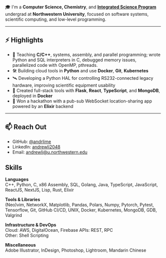 🎓 I'm a **Computer Science, Chemistry**, and [**Integrated Science Program**](https://isp.northwestern.edu/) undergrad at **Northwestern University**, focused on software systems, scientific computing, and low-level programming.

---

## ⚡ Highlights
- 🧵 Teaching **C/C++**, systems, assembly, and parallel programming; wrote Python and SQL interpreters in C, debugged memory issues, parallelized code with OpenMP, pthreads.
- 🛠 Building cloud tools in **Python** and use **Docker**, **Git**, **Kubernetes**
- 🛰 Developing a Python HAL for controlling RS232-connected legacy hardware, improving scientific equipment usability
- 🧩 Created full-stack tools with **Flask**, **React**, **TypeScript**, and **MongoDB**, deployed in **Docker**
- 📍 Won a hackathon with a pub-sub WebSocket location-sharing app powered by an **Elixir** backend

---

## 📫 Reach Out
- GitHub: [@andrlime](https://github.com/andrlime)
- LinkedIn: [andrewli2048](https://www.linkedin.com/in/andrewli2048)
- Email: [andrewli@u.northwestern.edu](mailto:andrewli@u.northwestern.edu)

## Skills
**Languages**  
C++, Python, C, x86 Assembly, SQL, Golang, Java, TypeScript, JavaScript, ReactJS, NextJS, Lisp, Rust, Elixir

**Tools & Libraries**  
(Neo)vim, NetworkX, Matplotlib, Pandas, Polars, Numpy, Pytorch, Pytest, Tensorflow, Git, GitHub CI/CD, UNIX, Docker, Kubernetes, MongoDB, GDB, Valgrind

**Infrastructure & DevOps**  
Cloud: AWS, DigitalOcean, Firebase
APIs: REST, RPC  
Other: Shell Scripting

**Miscellaneous**  
Adobe Illustrator, InDesign, Photoshop, Lightroom, Mandarin Chinese
